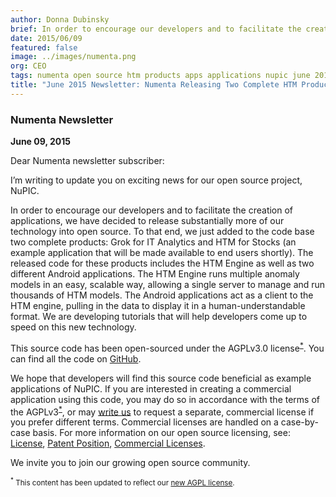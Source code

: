 ```yaml
---
author: Donna Dubinsky
brief: In order to encourage our developers and to facilitate the creation of applications, we have decided to release substantially more of our technology into open source. To that end, we just added to the code base two complete products
date: 2015/06/09
featured: false
image: ../images/numenta.png
org: CEO
tags: numenta open source htm products apps applications nupic june 2015 newsletter donna dubinsky
title: "June 2015 Newsletter: Numenta Releasing Two Complete HTM Products into Open Source"
---
```


### Numenta Newsletter

**June 09, 2015**

Dear Numenta newsletter subscriber:

I’m writing to update you on exciting news for our open source project, NuPIC.

In order to encourage our developers and to facilitate the creation of
applications, we have decided to release substantially more of our technology
into open source. To that end, we just added to the code base two complete
products: Grok for IT Analytics and HTM for Stocks (an example application
that will be made available to end users shortly). The released code for these
products includes the HTM Engine as well as two different Android applications.
The HTM Engine runs multiple anomaly models in an easy, scalable way, allowing a
single server to manage and run thousands of HTM models. The Android
applications act as a client to the HTM engine, pulling in the data to display
it in a human-understandable format. We are developing tutorials that will help
developers come up to speed on this new technology.

This source code has been open-sourced under the AGPLv3.0 license<sup><a href="#agpl">*</a></sup>. You can find
all the code on [GitHub](https://github.com/numenta/numenta-apps).

We hope that developers will find this source code beneficial as example
applications of NuPIC. If you are interested in creating a commercial
application using this code, you may do so in accordance with the terms of the
AGPLv3<sup><a href="#agpl">*</a></sup>, or may [write us](mailto:sales@numenta.com) to request a separate,
commercial license if you prefer different terms. Commercial licenses are
handled on a case-by-case basis. For more information on our open source
licensing, see: [License](http://numenta.org/licenses/),
[Patent Position](http://numenta.org/blog/2013/07/01/patent-position.html),
[Commercial Licenses](http://numenta.org/blog/2013/12/16/nupic-commercial-licenses.html).

We invite you to join our growing open source community.

<small id="agpl" class="disclaimer"><sup>*</sup> This content has been updated to reflect our <a href="http://numenta.org/blog/2015/08/17/licensing-update.html">new AGPL license</a>.</small>

